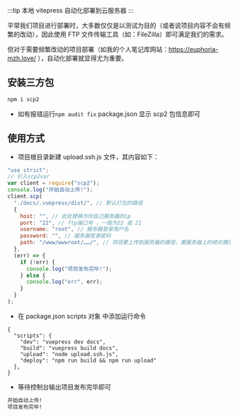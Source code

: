 :::tip
本地 vitepress 自动化部署到云服务器
:::

平常我们项目进行部署时，大多数仅仅是以测试为目的（或者说项目内容不会有频繁的改动），因此使用 FTP 文件传输工具（如：FileZilla）即可满足我们的需求。

但对于需要频繁改动的项目部署（如我的个人笔记库网站：https://euphoria-mzh.love/ ），自动化部署就显得尤为重要。

## 安装三方包

```sh
npm i scp2
```

- 如有报错运行`npm audit fix` package.json 显示 scp2 包信息即可

## 使用方式

- 项目根目录新建 upload.ssh.js 文件，其内容如下：

```js
"use strict";
// 引入scp2var
var client = require("scp2");
console.log("开始自动上传!");
client.scp(
  "./docs/.vuepress/dist/", // 默认打包的路径
  {
    host: "", // 此处替换为你自己服务器的ip
    port: "22", // ftp端口号 ，一般为22 或 21
    username: "root", // 服务器登录用户名
    password: "", // 服务器登录密码
    path: "/www/wwwroot/……/", // 项目要上传到服务器的路径，要服务器上的绝对路径
  },
  (err) => {
    if (!err) {
      console.log("项目发布完毕!");
    } else {
      console.log("err", err);
    }
  }
);
```

- 在 package.json scripts 对象 中添加运行命令

```js{5-6}
{
  "scripts": {
    "dev": "vuepress dev docs",
    "build": "vuepress build docs",
    "upload": "node upload.ssh.js",
    "deploy": "npm run build && npm run upload"
  },
}
```

- 等待控制台输出项目发布完毕即可

```sh
开始自动上传!
项目发布完毕!
```
